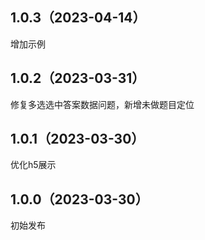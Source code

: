 ## 1.0.3（2023-04-14）
增加示例
## 1.0.2（2023-03-31）
修复多选选中答案数据问题，新增未做题目定位
## 1.0.1（2023-03-30）
优化h5展示
## 1.0.0（2023-03-30）
初始发布
